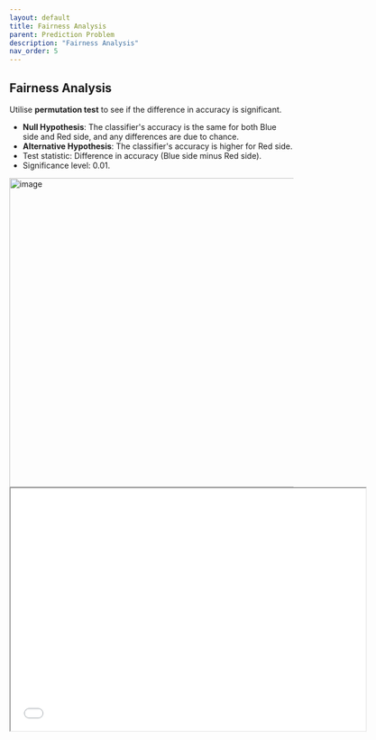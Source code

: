 ```yaml
---
layout: default
title: Fairness Analysis
parent: Prediction Problem
description: "Fairness Analysis"
nav_order: 5
---
```


## Fairness Analysis

Utilise **permutation test** to see if the difference in accuracy is significant.
- **Null Hypothesis**: The classifier's accuracy is the same for both Blue side and Red side, and any differences are due to chance.
- **Alternative Hypothesis**: The classifier's accuracy is higher for Red side.
- Test statistic: Difference in accuracy (Blue side minus Red side).
- Significance level: 0.01.
  
<img width="548" alt="image" src="https://github.com/Ailinnastar/LeagueOfLegends/assets/156360722/9830697f-806b-4d17-8003-3fa39a240762">


<iframe src="diagram/fairdiff.html" width=630 height=430 frameBorder=50></iframe> 
